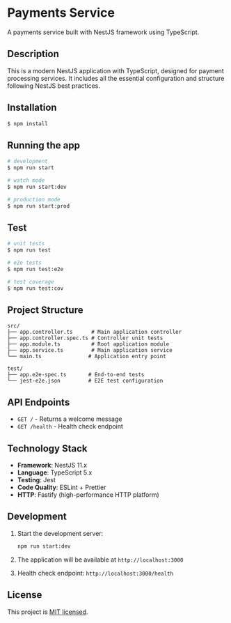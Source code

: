 # Payments Service

A payments service built with NestJS framework using TypeScript.

## Description

This is a modern NestJS application with TypeScript, designed for payment processing services. It includes all the essential configuration and structure following NestJS best practices.

## Installation

```bash
$ npm install
```

## Running the app

```bash
# development
$ npm run start

# watch mode
$ npm run start:dev

# production mode
$ npm run start:prod
```

## Test

```bash
# unit tests
$ npm run test

# e2e tests
$ npm run test:e2e

# test coverage
$ npm run test:cov
```

## Project Structure

```
src/
├── app.controller.ts      # Main application controller
├── app.controller.spec.ts # Controller unit tests
├── app.module.ts          # Root application module
├── app.service.ts         # Main application service
└── main.ts               # Application entry point

test/
├── app.e2e-spec.ts       # End-to-end tests
└── jest-e2e.json         # E2E test configuration
```

## API Endpoints

- `GET /` - Returns a welcome message
- `GET /health` - Health check endpoint

## Technology Stack

- **Framework**: NestJS 11.x
- **Language**: TypeScript 5.x
- **Testing**: Jest
- **Code Quality**: ESLint + Prettier
- **HTTP**: Fastify (high-performance HTTP platform)

## Development

1. Start the development server:
   ```bash
   npm run start:dev
   ```

2. The application will be available at `http://localhost:3000`

3. Health check endpoint: `http://localhost:3000/health`

## License

This project is [MIT licensed](LICENSE).
